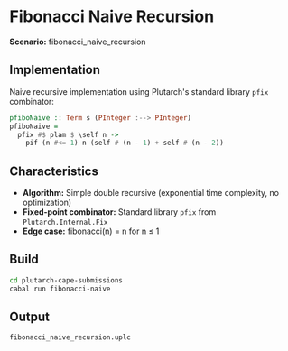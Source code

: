 # Fibonacci Naive Recursion

**Scenario:** fibonacci_naive_recursion

## Implementation

Naive recursive implementation using Plutarch's standard library `pfix` combinator:

```haskell
pfiboNaive :: Term s (PInteger :--> PInteger)
pfiboNaive =
  pfix #$ plam $ \self n ->
    pif (n #<= 1) n (self # (n - 1) + self # (n - 2))
```

## Characteristics

- **Algorithm:** Simple double recursive (exponential time complexity, no optimization)
- **Fixed-point combinator:** Standard library `pfix` from `Plutarch.Internal.Fix`
- **Edge case:** fibonacci(n) = n for n ≤ 1

## Build

```bash
cd plutarch-cape-submissions
cabal run fibonacci-naive
```

## Output

`fibonacci_naive_recursion.uplc`
